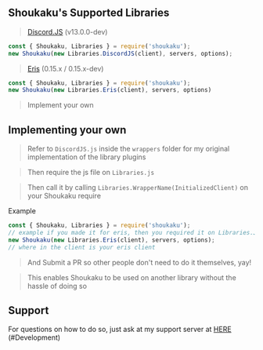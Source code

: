 ## Shoukaku's Supported Libraries

> [Discord.JS](https://discord.js.org/#/) (v13.0.0-dev)

```js
const { Shoukaku, Libraries } = require('shoukaku');
new Shoukaku(new Libraries.DiscordJS(client), servers, options);
```

> [Eris](https://abal.moe/Eris/) (0.15.x / 0.15.x-dev)

```js
const { Shoukaku, Libraries } = require('shoukaku');
new Shoukaku(new Libraries.Eris(client), servers, options)
```

> Implement your own 

## Implementing your own

> Refer to `DiscordJS.js` inside the `wrappers` folder for my original implementation of the library plugins

> Then require the js file on `Libraries.js`

> Then call it by calling `Libraries.WrapperName(InitializedClient)` on your Shoukaku require

Example
```js
const { Shoukaku, Libraries } = require('shoukaku');
// example if you made it for eris, then you required it on Libraries.JS with it's key being Eris
new Shoukaku(new Libraries.Eris(client), servers, options);
// where in the client is your eris client
```

> And Submit a PR so other people don't need to do it themselves, yay!

> This enables Shoukaku to be used on another library without the hassle of doing so

## Support

For questions on how to do so, just ask at my support server at [HERE](https://discord.gg/FVqbtGu) (#Development)
